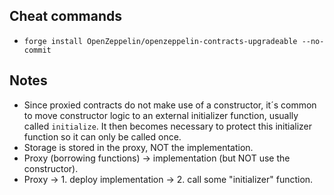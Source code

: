 ## Cheat commands

* `forge install OpenZeppelin/openzeppelin-contracts-upgradeable --no-commit`

## Notes

* Since proxied contracts do not make use of a constructor, it´s common to move constructor logic to an external initializer function, usually called `initialize`. It then becomes necessary to protect this initializer function so it can only be called once.
* Storage is stored in the proxy, NOT the implementation.
* Proxy (borrowing functions) -> implementation (but NOT use the constructor).
* Proxy -> 1. deploy implementation -> 2. call some "initializer" function.
